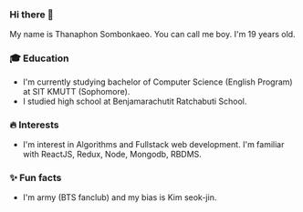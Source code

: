 ### Hi there 👋
My name is Thanaphon Sombonkaeo. You can call me boy. I'm 19 years old.
### 🎓 Education
- I'm currently studying bachelor of Computer Science (English Program) at SIT KMUTT (Sophomore).
- I studied high school at Benjamarachutit Ratchabuti School.
### 🔥 Interests
- I'm interest in Algorithms and Fullstack web development. I'm familiar with ReactJS, Redux, Node, Mongodb, RBDMS.
### ✨ Fun facts
- I'm army (BTS fanclub) and my bias is Kim seok-jin.
